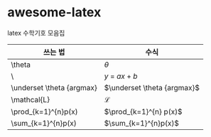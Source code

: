 # awesome-latex
latex 수학기호 모음집

|쓰는 법|수식|
|---|---|
|\theta|$\theta$|
|\ |$y\ =\ ax+b$|
|\underset \theta {argmax}|$\underset \theta {argmax}$|
|\mathcal{L}|$\mathcal{L}$|
|\prod_{k=1}^{n}p(x)| $\prod_{k=1}^{n} p(x)$ |
|\sum_{k=1}^{n}p(x)|$\sum_{k=1}^{n}p(x)$|
